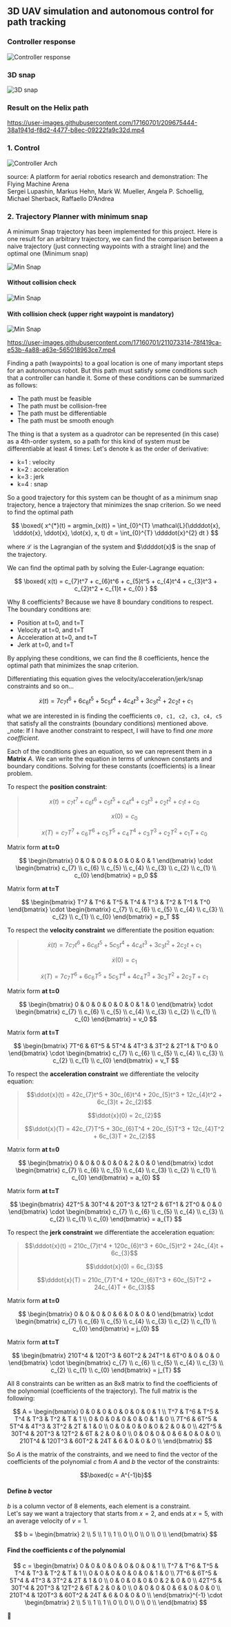 ## 3D UAV simulation and autonomous control for path tracking

### Controller response
![Controller response](docs/controller_response.png "")

### 3D snap
![3D snap](docs/min_snap2.png "")

### Result on the Helix path
https://user-images.githubusercontent.com/17160701/209675444-38a1941d-f8d2-4477-b8ec-09222fa9c32d.mp4

### 1. Control  

![Controller Arch](docs/Controller%20Arch.png "")  

source: A platform for aerial robotics research and demonstration: The Flying Machine Arena  
Sergei Lupashin, Markus Hehn, Mark W. Mueller, Angela P. Schoellig, Michael Sherback, Raffaello D’Andrea

### 2. Trajectory Planner with minimum snap

A minimum Snap trajectory has been implemented for this project. Here is one result for an arbitrary trajectory, we can find the comparison between a naive trajectory (just connecting waypoints with a straight line) and the optimal one (Minimum snap)

![Min Snap](docs/min_snap.png "")

#### Without collision check
![Min Snap](docs/no_collision_check.png "")

#### With collision check (upper right waypoint is mandatory)
![Min Snap](docs/collision_check.png "")


https://user-images.githubusercontent.com/17160701/211073314-78f419ca-e53b-4a88-a63e-565018963ce7.mp4


Finding a path (waypoints) to a goal location is one of many important steps for an autonomous robot. But this path must 
satisfy some conditions such that a controller can handle it. Some of these conditions can be summarized as follows:

- The path must be feasible
- The path must be collision-free
- The path must be differentiable
- The path must be smooth enough
  
The thing is that a system as a quadrotor can be represented (in this case) as a 4th-order system, so a path for this kind of system must be differentiable at least 4 times:
Let's denote k as the order of derivative:

- k=1 : velocity
- k=2 : acceleration
- k=3 : jerk
- k=4 : snap

So a good trajectory for this system can be thought of as a minimum snap trajectory, hence a trajectory that minimizes the snap criterion. So we need to find the optimal path  

$$
\boxed{
    x^{*}(t) = argmin_{x(t)} = \int_{0}^{T} \mathcal{L}(\ddddot{x}, \dddot{x}, \ddot{x}, \dot{x}, x, t) dt =  \int_{0}^{T} \ddddot{x}^{2} dt
}
$$

where $\mathcal{L}$ is the Lagrangian of the system and $\ddddot{x}$ is the snap of the trajectory.

We can find the optimal path by solving the Euler-Lagrange equation:  

$$
\boxed{
    x(t) = c_{7}t^7 + c_{6}t^6 + c_{5}t^5 + c_{4}t^4 + c_{3}t^3 + c_{2}t^2 + c_{1}t + c_{0}
}
$$  

Why 8 coefficients? Because we have 8 boundary conditions to respect. The boundary conditions are:
- Position at t=0, and t=T
- Velocity at t=0, and t=T
- Acceleration at t=0, and t=T
- Jerk at t=0, and t=T

By applying these conditions, we can find the 8 coefficients, hence the optimal path that minimizes the snap criterion.  

Differentiating this equation gives the velocity/acceleration/jerk/snap constraints and so on...   

$$
\dot{x}(t) = 7c_{7}t^6 +6 c_{6}t^5 + 5c_{5}t^4 + 4c_{4}t^3 + 3c_{3}t^2 + 2c_{2}t + c_{1}
$$

what we are interested in is finding the coefficients `c0, c1, c2, c3, c4, c5` that satisfy all the constraints (boundary conditions) mentioned above.
_note: If I have another constraint to respect, I will have to find _one more coefficient_.

Each of the conditions gives an equation, so we can represent them in a **Matrix** $A$. We can write the equation in terms of unknown constants and boundary conditions. Solving for these constants (coefficients) is a linear problem.

To respect the __position constraint__:  

> $$x(t) = c_{7}t^7 + c_{6}t^6 + c_{5}t^5 + c_{4}t^4 + c_{3}t^3 + c_{2}t^2 + c_{1}t + c_{0}$$
> 
> $$x(0) = c_{0}$$
> 
> $$x(T) = c_{7}T^7 + c_{6}T^6 + c_{5}T^5 + c_{4}T^4 + c_{3}T^3 + c_{2}T^2 + c_{1}T + c_{0}$$

Matrix form __at t=0__    

$$
\begin{bmatrix} 0 & 0 & 0 & 0 & 0 & 0 & 0 & 1 \end{bmatrix} \cdot  \begin{bmatrix}
                                                                        c_{7} \\
                                                                        c_{6} \\
                                                                        c_{5} \\
                                                                        c_{4} \\
                                                                        c_{3} \\
                                                                        c_{2} \\
                                                                        c_{1} \\
                                                                        c_{0}
                                                                        \end{bmatrix} = p_0
$$

Matrix form __at t=T__    

$$
\begin{bmatrix} T^7 & T^6 & T^5 & T^4 & T^3 & T^2 & T^1 & T^0 \end{bmatrix} \cdot  \begin{bmatrix}
                                                                                        c_{7} \\
                                                                                        c_{6} \\
                                                                                        c_{5} \\
                                                                                        c_{4} \\
                                                                                        c_{3} \\
                                                                                        c_{2} \\
                                                                                        c_{1} \\
                                                                                        c_{0}
                                                                                        \end{bmatrix} = p_T
$$

To respect the __velocity constraint__ we differentiate the position equation:  

> $$\dot{x}(t) = 7c_{7}t^6 +6 c_{6}t^5 + 5c_{5}t^4 + 4c_{4}t^3 + 3c_{3}t^2 + 2c_{2}t + c_{1}$$
> 
> $$\dot{x}(0) = c_{1}$$
> 
> $$\dot{x}(T) = 7c_{7}T^6 +6 c_{6}T^5 + 5c_{5}T^4 + 4c_{4}T^3 + 3c_{3}T^2 + 2c_{2}T + c_{1}$$  

Matrix form __at t=0__    

$$
\begin{bmatrix} 0 & 0 & 0 & 0 & 0 & 0 & 1 & 0 \end{bmatrix} \cdot  \begin{bmatrix}
                                                                        c_{7} \\
                                                                        c_{6} \\
                                                                        c_{5} \\
                                                                        c_{4} \\
                                                                        c_{3} \\
                                                                        c_{2} \\
                                                                        c_{1} \\
                                                                        c_{0}
                                                                        \end{bmatrix} = v_0
$$

Matrix form __at t=T__    

$$
\begin{bmatrix} 7T^6 & 6T^5 & 5T^4 & 4T^3 & 3T^2 & 2T^1 & T^0 & 0 \end{bmatrix} \cdot  \begin{bmatrix}
                                                                                        c_{7} \\
                                                                                        c_{6} \\
                                                                                        c_{5} \\
                                                                                        c_{4} \\
                                                                                        c_{3} \\
                                                                                        c_{2} \\
                                                                                        c_{1} \\
                                                                                        c_{0}
                                                                                        \end{bmatrix} = v_T
$$

To respect the __acceleration constraint__ we differentiate the velocity equation:  

> $$\ddot{x}(t) = 42c_{7}t^5 + 30c_{6}t^4 + 20c_{5}t^3 + 12c_{4}t^2 + 6c_{3}t + 2c_{2}$$
> 
> $$\ddot{x}(0) = 2c_{2}$$
> 
> $$\ddot{x}(T) = 42c_{7}T^5 + 30c_{6}T^4 + 20c_{5}T^3 + 12c_{4}T^2 + 6c_{3}T + 2c_{2}$$  

Matrix form __at t=0__    

$$
\begin{bmatrix} 0 & 0 & 0 & 0 & 0 & 2 & 0 & 0 \end{bmatrix} \cdot  \begin{bmatrix}
                                                                        c_{7} \\
                                                                        c_{6} \\
                                                                        c_{5} \\
                                                                        c_{4} \\
                                                                        c_{3} \\
                                                                        c_{2} \\
                                                                        c_{1} \\
                                                                        c_{0}
                                                                        \end{bmatrix} = a_{0}
$$

Matrix form __at t=T__  

$$
\begin{bmatrix} 42T^5 & 30T^4 & 20T^3 & 12T^2 & 6T^1 & 2T^0 & 0 & 0 \end{bmatrix} \cdot  \begin{bmatrix}
                                                                                        c_{7} \\
                                                                                        c_{6} \\
                                                                                        c_{5} \\
                                                                                        c_{4} \\
                                                                                        c_{3} \\
                                                                                        c_{2} \\
                                                                                        c_{1} \\
                                                                                        c_{0}
                                                                                        \end{bmatrix} = a_{T}
$$


To respect the __jerk constraint__ we differentiate the acceleration equation:  

> $$\dddot{x}(t) = 210c_{7}t^4 + 120c_{6}t^3 + 60c_{5}t^2 + 24c_{4}t + 6c_{3}$$
> 
> $$\dddot{x}(0) = 6c_{3}$$
> 
> $$\dddot{x}(T) = 210c_{7}T^4 + 120c_{6}T^3 + 60c_{5}T^2 + 24c_{4}T + 6c_{3}$$  

Matrix form __at t=0__  

$$
\begin{bmatrix} 0 & 0 & 0 & 0 & 6 & 0 & 0 & 0 \end{bmatrix} \cdot  \begin{bmatrix}
                                                                        c_{7} \\
                                                                        c_{6} \\
                                                                        c_{5} \\
                                                                        c_{4} \\
                                                                        c_{3} \\
                                                                        c_{2} \\
                                                                        c_{1} \\
                                                                        c_{0}
                                                                        \end{bmatrix} = j_{0}
$$

Matrix form __at t=T__  

$$
\begin{bmatrix} 210T^4 & 120T^3 & 60T^2 & 24T^1 & 6T^0 & 0 & 0 & 0 \end{bmatrix} \cdot  \begin{bmatrix}
                                                                                        c_{7} \\
                                                                                        c_{6} \\
                                                                                        c_{5} \\
                                                                                        c_{4} \\
                                                                                        c_{3} \\
                                                                                        c_{2} \\
                                                                                        c_{1} \\
                                                                                        c_{0}
                                                                                        \end{bmatrix} = j_{T}
$$

All 8 constraints can be written as an 8x8 matrix to find the coefficients of the polynomial (coefficients of the trajectory).
The full matrix is the following:

$$
A = \begin{bmatrix}
        0 & 0 & 0 & 0 & 0 & 0 & 0 & 1 \\
        T^7 & T^6 & T^5 & T^4 & T^3 & T^2 & T & 1 \\
        0 & 0 & 0 & 0 & 0 & 0 & 1 & 0 \\
        7T^6 & 6T^5 & 5T^4 & 4T^3 & 3T^2 & 2T & 1 & 0 \\
        0 & 0 & 0 & 0 & 0 & 2 & 0 & 0 \\
        42T^5 & 30T^4 & 20T^3 & 12T^2 & 6T & 2 & 0 & 0 \\
        0 & 0 & 0 & 0 & 6 & 0 & 0 & 0 \\
        210T^4 & 120T^3 & 60T^2 & 24T & 6 & 0 & 0 & 0 \\
        \end{bmatrix}
$$

So $A$ is the matrix of the constraints, and we need to find the vector of the coefficients of the polynomial $c$ from $A$ and $b$ the vector of the constraints:

$$\boxed{c = A^{-1}b}$$  

#### Define $b$ vector

$b$ is a column vector of 8 elements, each element is a constraint.  
Let's say we want a trajectory that starts from $x=2$, and ends at $x=5$, with an average velocity of $v=1$.

$$
b = \begin{bmatrix}
        2 \\
        5 \\
        1 \\
        1 \\
        0 \\
        0 \\
        0 \\
        0 \\
        \end{bmatrix}
$$

#### Find the coefficients $c$ of the polynomial

$$
c = \begin{bmatrix}
        0 & 0 & 0 & 0 & 0 & 0 & 0 & 1 \\
        T^7 & T^6 & T^5 & T^4 & T^3 & T^2 & T & 1 \\
        0 & 0 & 0 & 0 & 0 & 0 & 1 & 0 \\
        7T^6 & 6T^5 & 5T^4 & 4T^3 & 3T^2 & 2T & 1 & 0 \\
        0 & 0 & 0 & 0 & 0 & 2 & 0 & 0 \\
        42T^5 & 30T^4 & 20T^3 & 12T^2 & 6T & 2 & 0 & 0 \\
        0 & 0 & 0 & 0 & 6 & 0 & 0 & 0 \\
        210T^4 & 120T^3 & 60T^2 & 24T & 6 & 0 & 0 & 0 \\
        \end{bmatrix}^{-1} \cdot \begin{bmatrix}
                                    2 \\
                                    5 \\
                                    1 \\
                                    1 \\
                                    0 \\
                                    0 \\
                                    0 \\
                                    0 \\
                                    \end{bmatrix}
$$

:rocket:


